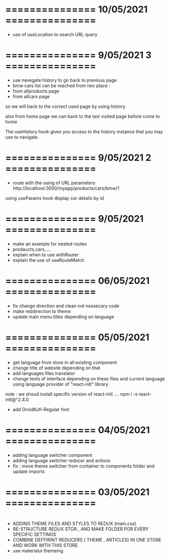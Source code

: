 # =============== 10/05/2021  ===============
- use of useLocation to search URL query
# =============== 9/05/2021 3 ===============

- use navegate history to go back to previous page
- bmw cars list can be reached from two place : 
- from allproducts page
- from allcars page

so we will back to the correct used page by using history

also from home page we can back to the last visited page before come to home

The useHistory hook gives you access to the history instance that you may use to navigate.

# =============== 9/05/2021 2 ===============
- route with the using of URL parameters
http://localhost:3000/myapp/products/cars/bmw/1

using useParams hook
display car details by id

# =============== 9/05/2021 ===============
- make an example for nested routes
- prodaucts,cars,....
- explain when to use withRouter
- explain the use of useRouteMatch

# =============== 06/05/2021 ===============
- fix change direction and clean not nessecary code
- make reddirection to theme 
- update main menu titles depending on language

# =============== 05/05/2021 ===============
- get language from store in all existing component
- change title of website depending on that
- add languages files translator 
- change texts of interface depending on these files and current language using  language provider of "react-intl" library 

note : we shoud install specific version of  react-intl ....
 npm i -s react-intl@^2.4.0

- add DroidKufi-Regular font 

# =============== 04/05/2021 ===============
- adding language switcher component
- adding language switcher reducer and actions
- fix : move theme switcher from container to components folder and update imports

# =============== 03/05/2021 ===============
#
- ADDING THEME FILES AND STYLES TO REDUX (main.css)
- RE-STRUCTURE REDUX STOR , AND MAKE FOLDER FOR EVERY SPECIFIC SETTINGS
- COMBINE DEFFIRINT REDUCERS ( THEME , ARTICLES) IN ONE STORE AND WORK WITH THIS  STORE
- use materialui themeing 

